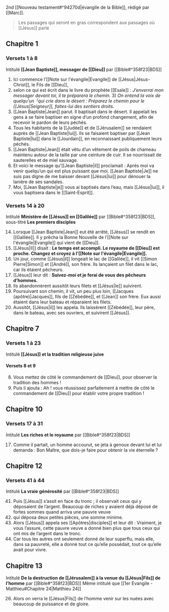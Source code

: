 2nd [[Nouveau testament#^94270d|évangile de la Bible]], rédigé par [[Marc]].
> Les passages qui seront en gras correspondent aux passages où [[Jésus]] parle
## Chapitre 1
### Versets 1 à 8
Intitulé **[[Jean Baptiste]], messager de [[Dieu]]** par [[Bible#^358f23|BDS]]

1) Ici commence l’[[Note sur l'évangile|Evangile]] de [[Jésus|Jésus-Christ]], le Fils de [[Dieu]],
2) selon ce qui est écrit dans le livre du prophète [[Esaïe]] :
   *J’enverrai mon messager devant toi,*
   *il te préparera le chemin.*
3) *On entend la voix de quelqu’un ╵qui crie dans le désert :*
	*Préparez le chemin pour le [[Jésus|Seigneur]],*
	*faites-lui des sentiers droits.*
4) [[Jean Baptiste|Jean]] parut. Il baptisait dans le désert. Il appelait les gens à se faire baptiser en signe d’un profond changement, afin de recevoir le pardon de leurs péchés.
5) Tous les habitants de la [[Judée]] et de [[Jérusalem]] se rendaient auprès de [[Jean Baptiste|lui]]. Ils se faisaient baptiser par [[Jean Baptiste|lui]] dans le [[Jourdain]], en reconnaissant publiquement leurs péchés.
6) [[Jean Baptiste|Jean]] était vêtu d’un vêtement de poils de chameau maintenu autour de la taille par une ceinture de cuir. Il se nourrissait de sauterelles et de miel sauvage.
7) Et voici le message qu’[[Jean Baptiste|il]] proclamait : Après moi va venir quelqu’un qui est plus puissant que moi. [[Jean Baptiste|Je]] ne suis pas digne de me baisser devant [[Jésus|lui]] pour dénouer la lanière de ses sandales.
8) Moi, [[Jean Baptiste|je]] vous ai baptisés dans l’eau, mais [[Jésus|lui]], il vous baptisera dans le [[Saint-Esprit]].
### Versets 14 à 20
Intitulé **Ministère de [[Jésus]] en [[Galilée]]** par [[Bible#^358f23|BDS]], sous-titré **Les premiers disciples**

14) Lorsque [[Jean Baptiste|Jean]] eut été arrêté, [[Jésus]] se rendit en [[Galilée]]. Il y prêcha la Bonne Nouvelle de l’[[Note sur l'évangile|Evangile]] qui vient de [[Dieu]].
15) [[Jésus|Il]] disait : **Le temps est accompli. Le royaume de [[Dieu]] est proche. Changez et croyez à l’[[Note sur l'évangile|Evangile]].**
16) Un jour, comme [[Jésus|il]] longeait le lac de [[Galilée]], il vit [[Simon Pierre|Simon]] et [[André]], son frère. Ils lançaient un filet dans le lac, car ils étaient pêcheurs.
17) [[Jésus]] leur dit : **Suivez-moi et je ferai de vous des pêcheurs d’hommes.**
18) Ils abandonnèrent aussitôt leurs filets et [[Jésus|le]] suivirent.
19) Poursuivant son chemin, il vit, un peu plus loin, [[Jacques (apôtre)|Jacques]], fils de [[Zébédée]], et [[Jean]] son frère. Eux aussi étaient dans leur bateau et réparaient les filets.
20) Aussitôt, [[Jésus|il]] les appela. Ils laissèrent [[Zébédée]], leur père, dans le bateau, avec ses ouvriers, et suivirent [[Jésus]].
## Chapitre 7
### Versets 1 à 23
Intitulé **[[Jésus]] et la tradition religieuse juive**
#### Versets 8 et 9
8) Vous mettez de côté le commandement de [[Dieu]], pour observer la tradition des hommes !
9) Puis il ajouta : Ah ! vous réussissez parfaitement à mettre de côté le commandement de [[Dieu]] pour établir votre propre tradition !

## Chapitre 10
### Versets 17 à 31
Intitulé **Les riches et le royaume** par [[Bible#^358f23|BDS]]

17) Comme il partait, un homme accourut, se jeta à genoux devant lui et lui demanda : Bon Maître, que dois-je faire pour obtenir la vie éternelle ?
## Chapitre 12
### Versets 41 à 44
Intitulé **La vraie générosité** par [[Bible#^358f23|BDS]]

41) Puis [[Jésus]] s’assit en face du tronc ; il observait ceux qui y déposaient de l’argent. Beaucoup de riches y avaient déjà déposé de fortes sommes quand arriva une pauvre veuve
42) qui déposa deux petites pièces, une somme minime.
43) Alors [[Jésus]] appela ses [[Apôtres|disciples]] et leur dit : Vraiment, je vous l’assure, cette pauvre veuve a donné bien plus que tous ceux qui ont mis de l’argent dans le tronc.
44) Car tous les autres ont seulement donné de leur superflu, mais elle, dans sa pauvreté, elle a donné tout ce qu’elle possédait, tout ce qu’elle avait pour vivre.

## Chapitre 13
Intitulé **De la destruction de [[Jérusalem]] à la venue du [[Jésus|Fils]] de l’homme** par [[Bible#^358f23|BDS]]
Même intitulé que [[1er Evangile - Matthieu#Chapitre 24|Matthieu 24]]

26) Alors on verra le [[Jésus|Fils]] de l’homme venir sur les nuées avec beaucoup de puissance et de gloire.